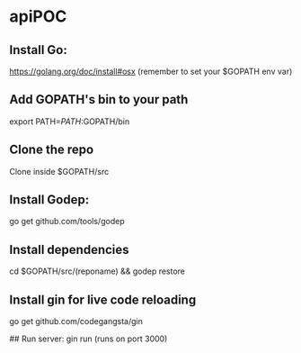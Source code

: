 # apiPOC

## Install Go:
https://golang.org/doc/install#osx (remember to set your $GOPATH env var)

## Add GOPATH's bin to your path
export PATH=$PATH:$GOPATH/bin

## Clone the repo
Clone inside $GOPATH/src

## Install Godep:
go get github.com/tools/godep

## Install dependencies
cd $GOPATH/src/(reponame) && godep restore

## Install gin for live code reloading
go get github.com/codegangsta/gin

## Run server:
gin run (runs on port 3000)

